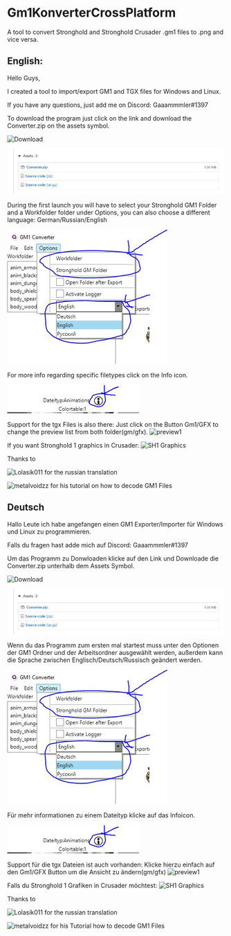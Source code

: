 
Gm1KonverterCrossPlatform
=======================
A tool to convert Stronghold and Stronghold Crusader .gm1 files to .png and vice versa.

English:
---------
Hello Guys,

I created a tool to import/export GM1 and TGX files for Windows and Linux.

If you have any questions, just add me on Discord: Gaaammmler#1397

To download the program just click on the link and download the Converter.zip on the assets symbol.

![Download](https://github.com/Gaaammmler/Gm1KonverterCrossPlatform/releases)

![img2](https://github.com/Gaaammmler/Gm1KonverterCrossPlatform/blob/master/GMConverterImages/img2.JPG)


During the first launch you will have to select your Stronghold GM1 Folder and a Workfolder folder under Options, you can also choose a different language: German/Russian/English

![img1](https://github.com/Gaaammmler/Gm1KonverterCrossPlatform/blob/master/GMConverterImages/img1.JPG)

For more info regarding specific filetypes click on the Info icon.

![img3](https://github.com/Gaaammmler/Gm1KonverterCrossPlatform/blob/master/GMConverterImages/img3.JPG)


Support for the tgx Files is also there:
Just click on the Button Gm1/GFX to change the preview list from both folder(gm/gfx).
![preview1](https://user-images.githubusercontent.com/5760157/65734537-a7d53580-e0d3-11e9-8e31-8ce2546aca53.JPG)


If you want Stronghold 1 graphics in Crusader:
![SH1 Graphics](https://github.com/Gaaammmler/Stronghold-Crusader-Sh1-Graphics)

Thanks to

![Lolasik011](https://github.com/Lolasik011) for the russian translation

![metalvoidzz](https://github.com/metalvoidzz) for his tutorial on how to decode GM1 Files

Deutsch
---------

Hallo Leute ich habe angefangen einen GM1 Exporter/Importer für Windows und Linux zu programmieren.

Falls du fragen hast adde mich auf Discord: Gaaammmler#1397

Um das Programm zu Donwloaden klicke auf den Link und Downloade die Converter.zip unterhalb dem Assets Symbol.

![Download](https://github.com/Gaaammmler/Gm1KonverterCrossPlatform/releases)

![img2](https://github.com/Gaaammmler/Gm1KonverterCrossPlatform/blob/master/GMConverterImages/img2.JPG)

Wenn du das Programm zum ersten mal startest muss unter den Optionen der GM1 Ordner und der Arbeitsordner ausgewählt werden, außerdem kann die Sprache zwischen Englisch/Deutsch/Russisch geändert werden.

![img1](https://github.com/Gaaammmler/Gm1KonverterCrossPlatform/blob/master/GMConverterImages/img1.JPG)

Für mehr informationen zu einem Dateityp klicke auf das Infoicon.

![img3](https://github.com/Gaaammmler/Gm1KonverterCrossPlatform/blob/master/GMConverterImages/img3.JPG)


Support für die tgx Dateien ist auch vorhanden:
Klicke hierzu einfach auf den Gm1/GFX Button um die Ansicht zu ändern(gm/gfx)
![preview1](https://user-images.githubusercontent.com/5760157/65734537-a7d53580-e0d3-11e9-8e31-8ce2546aca53.JPG)



Falls du Stronghold 1 Grafiken in Crusader möchtest:
![SH1 Graphics](https://github.com/Gaaammmler/Stronghold-Crusader-Sh1-Graphics)

Thanks to

![Lolasik011](https://github.com/Lolasik011) for the russian translation

![metalvoidzz](https://github.com/metalvoidzz) for his Tutorial how to decode GM1 Files
